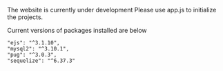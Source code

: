 The website is currently under development
Please use app.js to initialize the projects. 

Current versions of packages installed are below

    "ejs": "^3.1.10",
    "mysql2": "^3.10.1",
    "pug": "^3.0.3",
    "sequelize": "^6.37.3"